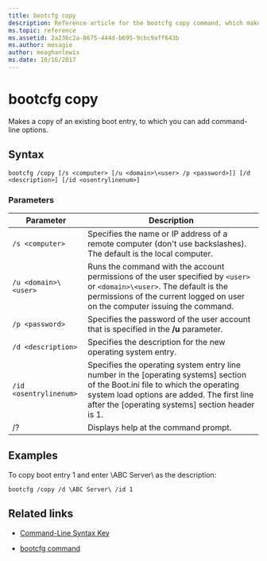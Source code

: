 ```yaml
---
title: bootcfg copy
description: Reference article for the bootcfg copy command, which makes a copy of an existing boot entry, to which you can add command-line options.
ms.topic: reference
ms.assetid: 2a236c2a-8675-444d-b695-9cbc9aff643b
ms.author: mosagie
author: meaghanlewis
ms.date: 10/16/2017
---
```

# bootcfg copy



Makes a copy of an existing boot entry, to which you can add command-line options.

## Syntax

```
bootcfg /copy [/s <computer> [/u <domain>\<user> /p <password>]] [/d <description>] [/id <osentrylinenum>]
```

### Parameters

| Parameter | Description |
| --------- | ----------- |
| `/s <computer>` | Specifies the name or IP address of a remote computer (don't use backslashes). The default is the local computer. |
| `/u <domain>\<user>`  | Runs the command with the account permissions of the user specified by `<user>` or `<domain>\<user>`. The default is the permissions of the current logged on user on the computer issuing the command. |
| `/p <password>` | Specifies the password of the user account that is specified in the **/u** parameter. |
| `/d <description>` | Specifies the description for the new operating system entry. |
| `/id <osentrylinenum>` | Specifies the operating system entry line number in the [operating systems] section of the Boot.ini file to which the operating system load options are added. The first line after the [operating systems] section header is 1. |
| /? | Displays help at the command prompt. |

## Examples

To copy boot entry 1 and enter \ABC Server\ as the description:

```
bootcfg /copy /d \ABC Server\ /id 1
```

## Related links

- [Command-Line Syntax Key](command-line-syntax-key.md)

- [bootcfg command](bootcfg.md)
